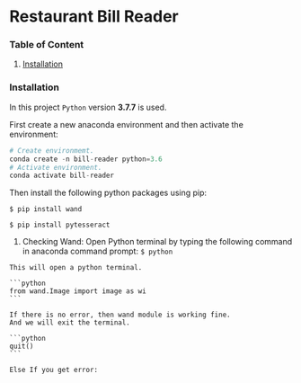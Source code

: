 # Restaurant Bill Reader

### Table of Content
1. [Installation](#installation)



### Installation
In this project `Python` version **3.7.7** is used.

First create a new anaconda environment and then activate the environment:
```python
# Create environmemt.
conda create -n bill-reader python=3.6
# Activate environment.
conda activate bill-reader
```

Then install the following python packages using pip:

`$ pip install wand`

`$ pip install pytesseract`

  1. Checking Wand:
    Open Python terminal by typing the following command in anaconda command prompt:
    `$ python`
    
    This will open a python terminal.
    
    ```python
    from wand.Image import image as wi
    ```
    
    If there is no error, then wand module is working fine.
    And we will exit the terminal.
    
    ```python
    quit()
    ```
    
    Else If you get error:
    
    
    

